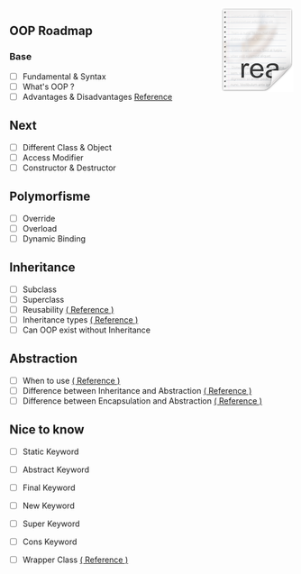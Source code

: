 <img src="icon.png" align="right" />

## OOP Roadmap

### Base
- [ ] Fundamental & Syntax
- [ ] What's OOP ?
- [ ] Advantages & Disadvantages <a href="https://www.geeksforgeeks.org/benefits-advantages-of-oop/#:~:text=It%20is%20not%20suitable%20for,be%20natural%20for%20some%20people"> Reference </a>

## Next

- [ ] Different Class & Object
- [ ] Access Modifier
- [ ] Constructor & Destructor

## Polymorfisme

- [ ] Override
- [ ] Overload
- [ ] Dynamic Binding

## Inheritance

- [ ] Subclass
- [ ] Superclass
- [ ] Reusability <a href="https://www.quora.com/What-is-reusability-in-OOP"> ( Reference ) </a>
- [ ] Inheritance types <a href="https://www.dotnettricks.com/learn/oops/understanding-inheritance-and-different-types-of-inheritance"> ( Reference ) </a>
- [ ] Can OOP exist without Inheritance

## Abstraction

- [ ] When to use <a href="https://www.tutorialspoint.com/when-to-use-an-abstract-class-and-when-to-use-an-interface-in-java"> ( Reference ) </a>
- [ ] Difference between Inheritance and Abstraction <a href="https://pediaa.com/what-is-the-difference-between-abstraction-and-inheritance/#:~:text=The%20main%20difference%20between%20abstraction,of%20an%20already%20existing%20class"> ( Reference )</a>
- [ ] Difference between Encapsulation and Abstraction <a href="https://www.guru99.com/difference-between-abstraction-and-encapsulation.html"> ( Reference ) </a>

## Nice to know

- [ ] Static Keyword
- [ ] Abstract Keyword
- [ ] Final Keyword
- [ ] New Keyword
- [ ] Super Keyword
- [ ] Cons Keyword
- [ ] Wrapper Class <a href="https://dev.to/fadymr/php-create-a-simple-session-wrapper-class-dpk"> ( Reference ) </a>






